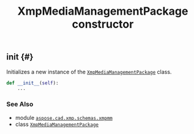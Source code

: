 ﻿---
title: XmpMediaManagementPackage constructor
second_title: Aspose.CAD for Python via .NET API References
description: 
type: docs
weight: 10
url: /python-net/aspose.cad.xmp.schemas.xmpmm/xmpmediamanagementpackage/__init__/
is_root: false
---

## __init__ {#}

Initializes a new instance of the [`XmpMediaManagementPackage`](/cad/python-net/aspose.cad.xmp.schemas.xmpmm/xmpmediamanagementpackage) class.



```python
def __init__(self):
    ...
```





### See Also
* module [`aspose.cad.xmp.schemas.xmpmm`](../../)
* class [`XmpMediaManagementPackage`](/cad/python-net/aspose.cad.xmp.schemas.xmpmm/xmpmediamanagementpackage)
